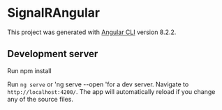 # SignalRAngular

This project was generated with [Angular CLI](https://github.com/angular/angular-cli) version 8.2.2.

## Development server

Run npm install

Run `ng serve`  or 'ng serve --open 'for a dev server. Navigate to `http://localhost:4200/`. The app will automatically reload if you change any of the source files.



